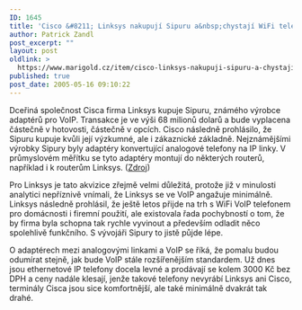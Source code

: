 ```yaml
---
ID: 1645
title: 'Cisco &#8211; Linksys nakupují Sipuru a&nbsp;chystají WiFi telefon'
author: Patrick Zandl
post_excerpt: ""
layout: post
oldlink: >
  https://www.marigold.cz/item/cisco-linksys-nakupuji-sipuru-a-chystaji-wifi-telefon
published: true
post_date: 2005-05-16 09:10:22
---
```

<p>Dceřiná společnost Cisca firma Linksys kupuje Sipuru, známého výrobce adaptérů pro VoIP. Transakce je ve výši 68 milionů dolarů a bude vyplacena částečně v hotovosti, částečně v opcích. Cisco následně prohlásilo, že Sipuru kupuje kvůli její výzkumné, ale i zákaznické základně. Nejznámějšími výrobky Sipury byly adaptéry konvertující analogové telefony na IP linky. V průmyslovém měřítku se tyto adaptéry montují do některých routerů, například i k routerům Linksys. (<a href="http://www.pcpro.co.uk/news/72208/ciscos-linksys-snaps-up-voip-developer.html">Zdroj</a>)</p>

<p>Pro Linksys je tato akvizice zřejmě velmi důležitá, protože již v minulosti analytici nepříznivě vnímali, že Linksys se ve VoIP angažuje minimálně. Linksys následně prohlásil, že ještě letos přijde na trh s WiFi VoIP telefonem pro domácnosti i firemní použití, ale existovala řada pochybností o tom, že by firma byla schopna tak rychle vyvinout a především odladit něco spolehlivě funkčního. S vývojáři Sipury to jistě půjde lépe. </p>

<p>O adaptérech mezi analogovými linkami a VoIP se říká, že pomalu budou odumírat stejně, jak bude VoIP stále rozšířenějším standardem. Už dnes jsou ethernetové IP telefony docela levné a prodávají se kolem 3000 Kč bez DPH a ceny nadále klesají, jenže takové telefony nevyrábí Linksys ani Cisco, terminály Cisca jsou sice komfortnější, ale také minimálně dvakrát tak drahé.
</p>
